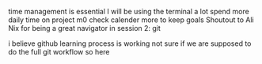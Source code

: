 time management is essential
I will be using the terminal a lot
spend more daily time on project m0
check calender more to keep goals
Shoutout to Ali Nix for being a great navigator in session 2: git

i believe github learning process is working
not sure if we are supposed to do the full git workflow so here
